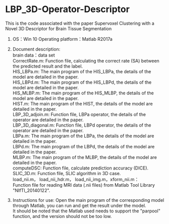 # LBP_3D-Operator-Descriptor  
This is the code associated with the paper Supervoxel Clustering with a Novel 3D Descriptor for Brain Tissue Segmentation

1. OS：Win 10      Operating platform：Matlab R2017a  
    
2. Document description:  
brain data：data set  
CorrectRate.m: Function file, calculating the correct rate (SA) between the predicted result and the label.  
HIS_LBPa.m: The main program of the HIS_LBPa, the details of the model are detailed in the paper.  
HIS_LBPd.m: The main program of the HIS_LBPd, the details of the model are detailed in the paper.  
HIS_MLBP.m: The main program of the HIS_MLBP, the details of the model are detailed in the paper.  
HIST.m: The main program of the HIST, the details of the model are detailed in the paper.  
LBP_3D_adjoin.m: Function file, LBPa operator, the details of the operator are detailed in the paper.  
LBP_3D_diagonal.m: Function file, LBPd operator, the details of the operator are detailed in the paper.  
LBPa.m: The main program of the LBPa, the details of the model are detailed in the paper.    
LBPd.m: The main program of the LBPd, the details of the model are detailed in the paper.   
MLBP.m: The main program of the MLBP, the details of the model are detailed in the paper.   
computeDSC: Function file, calculate prediction accuracy (DICE).   
SLIC_3D.m: Function file, SLIC algorithm in 3D case.   
load_nii.m， load_nii_hdr.m， load_nii_img.m，xform_nii.m：  
Function file for reading MRI data (.nii files) from Matlab Tool Library "NIfTI_20140122".  
   
3. Instructions for use:
Open the main program of the corresponding model through Matlab, you can run and get the result under the model.  
It should be noted that the Matlab used needs to support the "parpool" function, and the version should not be too low.  
